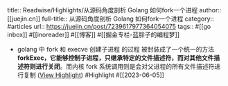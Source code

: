 title:: Readwise/Highlights/从源码角度剖析 Golang 如何fork一个进程
author:: [[juejin.cn]]
full-title:: 从源码角度剖析 Golang 如何fork一个进程
category:: #articles
url:: https://juejin.cn/post/7239617977364054075
tags:: #[[go inbox]] #[[inoreader]] #[[博客]] #[[掘金专栏-蓝胖子的编程梦]]
- golang 中 fork 和 execve 创建子进程 的过程 被封装成了一个统一的方法 **forkExec，它能够控制子进程，只继承特定的文件描述符，而对其他文件描述符则进行关闭**。而内核 fork 系统调用则是会对父进程的所有文件描述符进行复制 ([View Highlight](https://read.readwise.io/read/01h25q3pyapyns567ptackwtv4)) #Highlight #[[2023-06-05]]